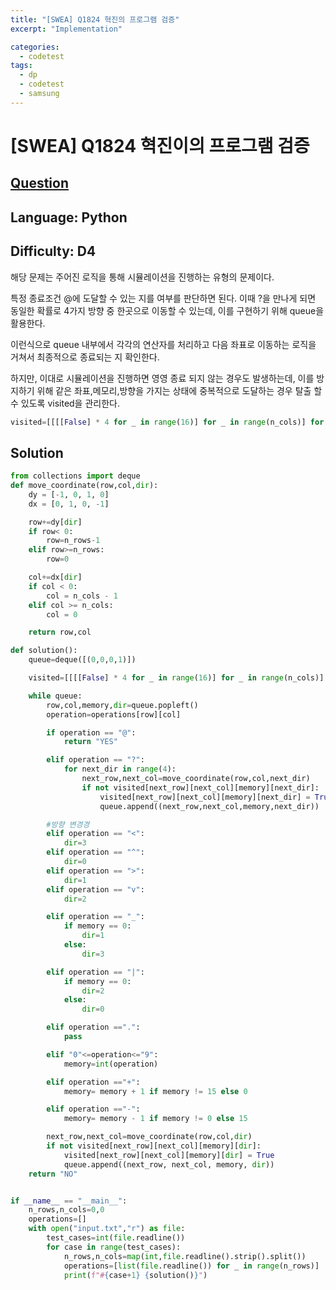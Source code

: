 ```yaml
---
title: "[SWEA] Q1824 혁진의 프로그램 검증"
excerpt: "Implementation"

categories:
  - codetest
tags:
  - dp
  - codetest
  - samsung
---
```

# [SWEA] Q1824 혁진이의 프로그램 검증
## [Question](https://swexpertacademy.com/main/code/problem/problemDetail.do?contestProbId=AV4yLUiKDUoDFAUx)
## Language: Python
## Difficulty: D4

해당 문제는 주어진 로직을 통해 시뮬레이션을 진행하는 유형의 문제이다.

특정 종료조건 @에 도달할 수 있는 지를 여부를 판단하면 된다. 이때 ?을 만나게 되면 동일한 확률로 4가지 방향 중 한곳으로 이동할 수 있는데, 이를 구현하기 위해 queue을 활용한다.

이런식으로 queue 내부에서 각각의 연산자를 처리하고 다음 좌표로 이동하는 로직을 거쳐서 최종적으로 종료되는 지 확인한다.

하지만, 이대로 시뮬레이션을 진행하면 영영 종료 되지 않는 경우도 발생하는데, 이를 방지하기 위해 같은 좌표,메모리,방향을 가지는 상태에 중복적으로 도달하는 경우 탈출 할 수 있도록 visited을 관리한다.

```python
visited=[[[[False] * 4 for _ in range(16)] for _ in range(n_cols)] for _ in range(n_rows)]
```

## Solution

```python
from collections import deque
def move_coordinate(row,col,dir):
    dy = [-1, 0, 1, 0]
    dx = [0, 1, 0, -1]

    row+=dy[dir]
    if row< 0:
        row=n_rows-1
    elif row>=n_rows:
        row=0

    col+=dx[dir]
    if col < 0:
        col = n_cols - 1
    elif col >= n_cols:
        col = 0

    return row,col

def solution():
    queue=deque([(0,0,0,1)])

    visited=[[[[False] * 4 for _ in range(16)] for _ in range(n_cols)] for _ in range(n_rows)]

    while queue:
        row,col,memory,dir=queue.popleft()
        operation=operations[row][col]

        if operation == "@":
            return "YES"

        elif operation == "?":
            for next_dir in range(4):
                next_row,next_col=move_coordinate(row,col,next_dir)
                if not visited[next_row][next_col][memory][next_dir]:
                    visited[next_row][next_col][memory][next_dir] = True
                    queue.append((next_row,next_col,memory,next_dir))

        #방향 변경경
        elif operation == "<":
            dir=3
        elif operation == "^":
            dir=0
        elif operation == ">":
            dir=1
        elif operation == "v":
            dir=2

        elif operation == "_":
            if memory == 0:
                dir=1
            else:
                dir=3

        elif operation == "|":
            if memory == 0:
                dir=2
            else:
                dir=0

        elif operation ==".":
            pass

        elif "0"<=operation<="9":
            memory=int(operation)

        elif operation =="+":
            memory= memory + 1 if memory != 15 else 0

        elif operation =="-":
            memory= memory - 1 if memory != 0 else 15

        next_row,next_col=move_coordinate(row,col,dir)
        if not visited[next_row][next_col][memory][dir]:
            visited[next_row][next_col][memory][dir] = True
            queue.append((next_row, next_col, memory, dir))
    return "NO"


if __name__ == "__main__":
    n_rows,n_cols=0,0
    operations=[]
    with open("input.txt","r") as file:
        test_cases=int(file.readline())
        for case in range(test_cases):
            n_rows,n_cols=map(int,file.readline().strip().split())
            operations=[list(file.readline()) for _ in range(n_rows)]
            print(f"#{case+1} {solution()}")

```